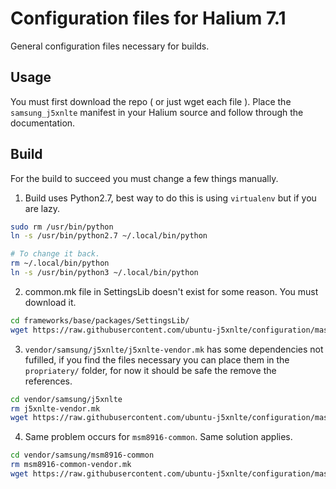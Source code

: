 # Configuration files for Halium 7.1
General configuration files necessary for builds.

## Usage
You must first download the repo ( or just wget each file ). Place the `samsung_j5xnlte` manifest in your Halium source and follow through the documentation.

## Build
For the build to succeed you must change a few things manually.

1. Build uses Python2.7, best way to do this is using `virtualenv` but if you are lazy.
```bash
sudo rm /usr/bin/python
ln -s /usr/bin/python2.7 ~/.local/bin/python

# To change it back.
rm ~/.local/bin/python
ln -s /usr/bin/python3 ~/.local/bin/python
```

2. common.mk file in SettingsLib doesn't exist for some reason. You must download it.
```bash
cd frameworks/base/packages/SettingsLib/
wget https://raw.githubusercontent.com/ubuntu-j5xnlte/configuration/master/etc/common.mk
```
3. `vendor/samsung/j5xnlte/j5xnlte-vendor.mk` has some dependencies not fufilled, if you find the files necessary you can place them in the `propriatery/` folder, for now it should be safe the remove the references.
```bash
cd vendor/samsung/j5xnlte
rm j5xnlte-vendor.mk
wget https://raw.githubusercontent.com/ubuntu-j5xnlte/configuration/master/etc/j5xnlte-vendor.mk
```
4. Same problem occurs for `msm8916-common`. Same solution applies.
```bash
cd vendor/samsung/msm8916-common
rm msm8916-common-vendor.mk
wget https://raw.githubusercontent.com/ubuntu-j5xnlte/configuration/master/etc/msm8916-common-vendor.mk
```
